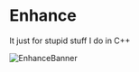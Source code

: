 # Enhance

It just for stupid stuff I do in C++

![EnhanceBanner](https://user-images.githubusercontent.com/79871802/194953115-822f4c90-5fbb-4279-bd52-f0b1c0178ee5.png)

